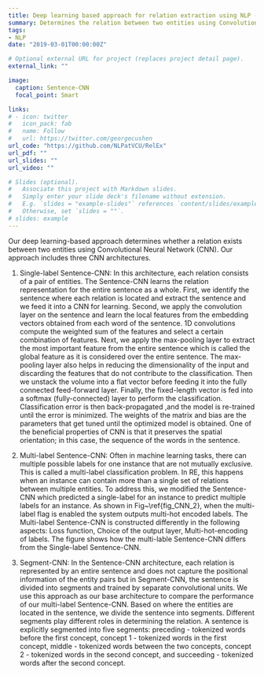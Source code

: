 ```yaml
---
title: Deep learning based approach for relation extraction using NLP - RelEx (DL-based)
summary: Determines the relation between two entities using Convolutional Neural Network (CNN).
tags:
- NLP
date: "2019-03-01T00:00:00Z"

# Optional external URL for project (replaces project detail page).
external_link: ""

image:
  caption: Sentence-CNN
  focal_point: Smart

links:
# - icon: twitter
#   icon_pack: fab
#   name: Follow
#   url: https://twitter.com/georgecushen
url_code: "https://github.com/NLPatVCU/RelEx"
url_pdf: ""
url_slides: ""
url_video: ""

# Slides (optional).
#   Associate this project with Markdown slides.
#   Simply enter your slide deck's filename without extension.
#   E.g. `slides = "example-slides"` references `content/slides/example-slides.md`.
#   Otherwise, set `slides = ""`.
# slides: example
---
```


Our deep learning-based approach determines whether a relation exists between two entities using Convolutional Neural Network (CNN). Our approach includes three CNN architectures. 
1. Single-label Sentence-CNN: In this architecture, each relation consists of a pair of entities. The Sentence-CNN learns the relation representation for the entire sentence as a whole. First, we identify the sentence where each relation is located and extract the sentence and we feed it into a CNN for learning. Second, we apply the convolution layer on the sentence and learn the local features from the embedding vectors obtained from each word of the sentence. 1D convolutions compute the weighted sum of the features and select a certain combination of features. Next, we apply the max-pooling layer to extract the most important feature from the entire sentence which is called the global feature as it is considered over the entire sentence. The max-pooling layer also helps in reducing the dimensionality of the input and discarding the features that do not contribute to the classification. Then we unstack the volume into a flat vector before feeding it into the fully connected feed-forward layer. Finally, the fixed-length vector is fed into a softmax (fully-connected) layer to perform the classification. Classification error is then back-propagated ,and the model is re-trained until the error is minimized. The weights of the matrix and bias are the parameters that get tuned until the optimized model is obtained. One of the beneficial properties of CNN is that it preserves the spatial orientation; in this case, the sequence of the words in the sentence. 

2. Multi-label Sentence-CNN: Often in machine learning tasks, there can multiple possible labels for one instance that are not mutually exclusive. This is called a multi-label classification problem. In RE, this happens when an instance can contain more than a single set of relations between multiple entities. To address this, we modified the Sentence-CNN which predicted a single-label for an instance to predict multiple labels for an instance. As shown in Fig~\ref{fig_CNN_2}, when the multi-label flag is enabled the system outputs multi-hot encoded labels. The Multi-label Sentence-CNN is constructed differently in the following aspects: Loss function, Choice of the output layer, Multi-hot-encoding of labels. The figure shows how the multi-lable Sentence-CNN differs from the Single-label Sentence-CNN.

3. Segment-CNN: In the Sentence-CNN architecture, each relation is represented by an entire sentence and does not capture the positional information of the entity pairs but in Segment-CNN, the sentence is divided into segments and trained by separate convolutional units. We use this approach as our base architecture to compare the performance of our multi-label Sentence-CNN. Based on where the entities are located in the sentence, we divide the sentence into segments. Different segments play different roles in determining the relation. A sentence is explicitly segmented into five segments: preceding - tokenized words before the first concept, concept 1 - tokenized words in the first concept, middle - tokenized words between the two concepts, concept 2 - tokenized words in the second concept, and succeeding - tokenized words after the second concept.
